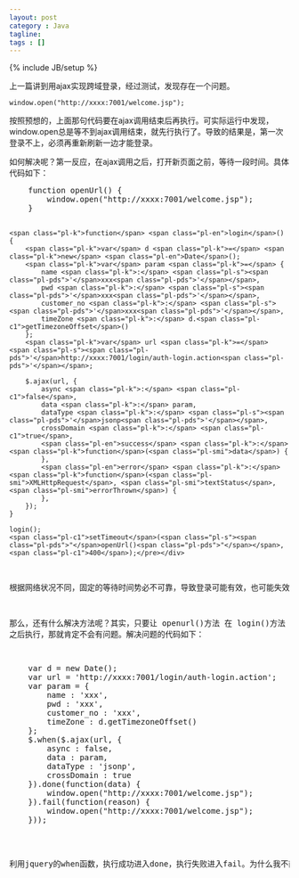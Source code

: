 ```yaml
---
layout: post
category : Java
tagline: 
tags : []
---
```

{% include JB/setup %}

上一篇讲到用ajax实现跨域登录，经过测试，发现存在一个问题。

    window.open("http://xxxx:7001/welcome.jsp");
    
按照预想的，上面那句代码要在ajax调用结束后再执行。可实际运行中发现，window.open总是等不到ajax调用结束，就先行执行了。导致的结果是，第一次登录不上，必须再重新刷新一边才能登录。

如何解决呢？第一反应，在ajax调用之后，打开新页面之前，等待一段时间。具体代码如下：

<div class="highlight highlight-source-js"><pre>    <span class="pl-k">function</span> <span class="pl-en">openUrl</span>() {
        <span class="pl-c1">window</span>.<span class="pl-c1">open</span>(<span class="pl-s"><span class="pl-pds">"</span>http://xxxx:7001/welcome.jsp<span class="pl-pds">"</span></span>);
    }

    <span class="pl-k">function</span> <span class="pl-en">login</span>() {
        <span class="pl-k">var</span> d <span class="pl-k">=</span> <span class="pl-k">new</span> <span class="pl-en">Date</span>();
        <span class="pl-k">var</span> param <span class="pl-k">=</span> {
            name <span class="pl-k">:</span> <span class="pl-s"><span class="pl-pds">'</span>xxx<span class="pl-pds">'</span></span>,
            pwd <span class="pl-k">:</span> <span class="pl-s"><span class="pl-pds">'</span>xxx<span class="pl-pds">'</span></span>,
            customer_no <span class="pl-k">:</span> <span class="pl-s"><span class="pl-pds">'</span>xxx<span class="pl-pds">'</span></span>,
            timeZone <span class="pl-k">:</span> d.<span class="pl-c1">getTimezoneOffset</span>()
        };
        <span class="pl-k">var</span> url <span class="pl-k">=</span> <span class="pl-s"><span class="pl-pds">'</span>http://xxxx:7001/login/auth-login.action<span class="pl-pds">'</span></span>;

        $.ajax(url, {
            async <span class="pl-k">:</span> <span class="pl-c1">false</span>,
            data <span class="pl-k">:</span> param,
            dataType <span class="pl-k">:</span> <span class="pl-s"><span class="pl-pds">'</span>jsonp<span class="pl-pds">'</span></span>,
            crossDomain <span class="pl-k">:</span> <span class="pl-c1">true</span>,
            <span class="pl-en">success</span> <span class="pl-k">:</span> <span class="pl-k">function</span>(<span class="pl-smi">data</span>) {
            },
            <span class="pl-en">error</span> <span class="pl-k">:</span> <span class="pl-k">function</span>(<span class="pl-smi">XMLHttpRequest</span>, <span class="pl-smi">textStatus</span>, <span class="pl-smi">errorThrown</span>) {
            },
        });
    }

    login();
    <span class="pl-c1">setTimeout</span>(<span class="pl-s"><span class="pl-pds">"</span>openUrl()<span class="pl-pds">"</span></span>, <span class="pl-c1">400</span>);</pre></div>


根据网络状况不同，固定的等待时间势必不可靠，导致登录可能有效，也可能失效。那么这种方法就不能接受。

那么，还有什么解决方法呢？其实，只要让 openurl()方法 在 login()方法 之后执行，那就肯定不会有问题。解决问题的代码如下：

<div class="highlight highlight-source-js"><pre>    <span class="pl-k">var</span> d <span class="pl-k">=</span> <span class="pl-k">new</span> <span class="pl-en">Date</span>();
    <span class="pl-k">var</span> url <span class="pl-k">=</span> <span class="pl-s"><span class="pl-pds">'</span>http://xxxx:7001/login/auth-login.action<span class="pl-pds">'</span></span>;
    <span class="pl-k">var</span> param <span class="pl-k">=</span> {
        name <span class="pl-k">:</span> <span class="pl-s"><span class="pl-pds">'</span>xxx<span class="pl-pds">'</span></span>,
        pwd <span class="pl-k">:</span> <span class="pl-s"><span class="pl-pds">'</span>xxx<span class="pl-pds">'</span></span>,
        customer_no <span class="pl-k">:</span> <span class="pl-s"><span class="pl-pds">'</span>xxx<span class="pl-pds">'</span></span>,
        timeZone <span class="pl-k">:</span> d.<span class="pl-c1">getTimezoneOffset</span>()
    };
    $.when($.ajax(url, {
        async <span class="pl-k">:</span> <span class="pl-c1">false</span>,
        data <span class="pl-k">:</span> param,
        dataType <span class="pl-k">:</span> <span class="pl-s"><span class="pl-pds">'</span>jsonp<span class="pl-pds">'</span></span>,
        crossDomain <span class="pl-k">:</span> <span class="pl-c1">true</span>
    }).done(<span class="pl-k">function</span>(<span class="pl-smi">data</span>) {
        <span class="pl-c1">window</span>.<span class="pl-c1">open</span>(<span class="pl-s"><span class="pl-pds">"</span>http://xxxx:7001/welcome.jsp<span class="pl-pds">"</span></span>);
    }).fail(<span class="pl-k">function</span>(<span class="pl-smi">reason</span>) {
        <span class="pl-c1">window</span>.<span class="pl-c1">open</span>(<span class="pl-s"><span class="pl-pds">"</span>http://xxxx:7001/welcome.jsp<span class="pl-pds">"</span></span>);
    }));</pre></div>

利用jquery的when函数，执行成功进入done，执行失败进入fail。为什么我不直接在执行成功的函数里判断跳转，执行失败跳转到登录页？因为ajax调用此次都返回fail，但其实服务端已经登录了，只是结果json并没有被接收到。但不论结果是什么，只要跳转到主页肯定没问题。因为如果是登录状态，那么就正常显示主页；反之，则显示登录页。
